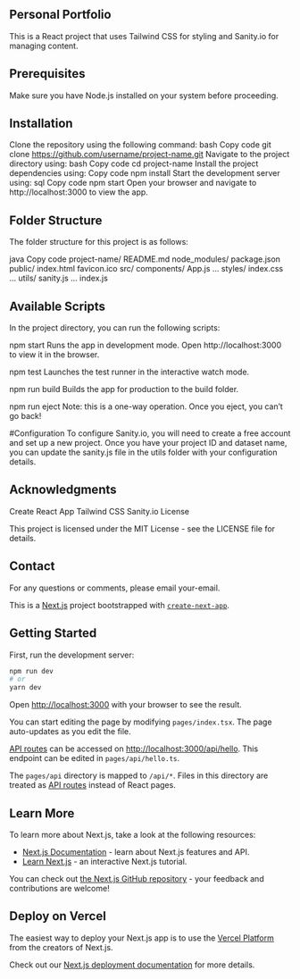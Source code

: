## Personal Portfolio

This is a React project that uses Tailwind CSS for styling and Sanity.io for managing content.

## Prerequisites

Make sure you have Node.js installed on your system before proceeding.

## Installation

Clone the repository using the following command:
bash
Copy code
git clone https://github.com/username/project-name.git
Navigate to the project directory using:
bash
Copy code
cd project-name
Install the project dependencies using:
Copy code
npm install
Start the development server using:
sql
Copy code
npm start
Open your browser and navigate to http://localhost:3000 to view the app.

## Folder Structure

The folder structure for this project is as follows:

java
Copy code
project-name/
  README.md
  node_modules/
  package.json
  public/
    index.html
    favicon.ico
  src/
    components/
      App.js
      ...
    styles/
      index.css
      ...
    utils/
      sanity.js
      ...
    index.js


## Available Scripts

In the project directory, you can run the following scripts:

npm start
Runs the app in development mode. Open http://localhost:3000 to view it in the browser.

npm test
Launches the test runner in the interactive watch mode.

npm run build
Builds the app for production to the build folder.

npm run eject
Note: this is a one-way operation. Once you eject, you can’t go back!

#Configuration
To configure Sanity.io, you will need to create a free account and set up a new project. Once you have your project ID and dataset name, you can update the sanity.js file in the utils folder with your configuration details.

## Acknowledgments

Create React App
Tailwind CSS
Sanity.io
License

This project is licensed under the MIT License - see the LICENSE file for details.

## Contact
For any questions or comments, please email your-email.

This is a [Next.js](https://nextjs.org/) project bootstrapped with [`create-next-app`](https://github.com/vercel/next.js/tree/canary/packages/create-next-app).

## Getting Started

First, run the development server:

```bash
npm run dev
# or
yarn dev
```

Open [http://localhost:3000](http://localhost:3000) with your browser to see the result.

You can start editing the page by modifying `pages/index.tsx`. The page auto-updates as you edit the file.

[API routes](https://nextjs.org/docs/api-routes/introduction) can be accessed on [http://localhost:3000/api/hello](http://localhost:3000/api/hello). This endpoint can be edited in `pages/api/hello.ts`.

The `pages/api` directory is mapped to `/api/*`. Files in this directory are treated as [API routes](https://nextjs.org/docs/api-routes/introduction) instead of React pages.

## Learn More

To learn more about Next.js, take a look at the following resources:

- [Next.js Documentation](https://nextjs.org/docs) - learn about Next.js features and API.
- [Learn Next.js](https://nextjs.org/learn) - an interactive Next.js tutorial.

You can check out [the Next.js GitHub repository](https://github.com/vercel/next.js/) - your feedback and contributions are welcome!

## Deploy on Vercel

The easiest way to deploy your Next.js app is to use the [Vercel Platform](https://vercel.com/new?utm_medium=default-template&filter=next.js&utm_source=create-next-app&utm_campaign=create-next-app-readme) from the creators of Next.js.

Check out our [Next.js deployment documentation](https://nextjs.org/docs/deployment) for more details.
